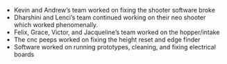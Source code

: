<!--t January 20, 2020 t-->

- Kevin and Andrew’s team worked on fixing the shooter software broke
- Dharshini and Lenci’s team continued working on their neo shooter which worked phenomenally.
- Felix, Grace, Victor, and Jacqueline’s team worked on the hopper/intake
- The cnc peeps worked on fixing the height reset and edge finder
- Software worked on running prototypes, cleaning, and fixing electrical boards
